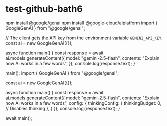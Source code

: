 # test-github-bath6
npm install @google/genai
npm install @google-cloud/aiplatform
import { GoogleGenAI } from "@google/genai";

// The client gets the API key from the environment variable `GEMINI_API_KEY`.
const ai = new GoogleGenAI({});

async function main() {
  const response = await ai.models.generateContent({
    model: "gemini-2.5-flash",
    contents: "Explain how AI works in a few words",
  });
  console.log(response.text);
}

main();
import { GoogleGenAI } from "@google/genai";

const ai = new GoogleGenAI({});

async function main() {
  const response = await ai.models.generateContent({
    model: "gemini-2.5-flash",
    contents: "Explain how AI works in a few words",
    config: {
      thinkingConfig: {
        thinkingBudget: 0, // Disables thinking
      },
    }
  });
  console.log(response.text);
}

await main();


